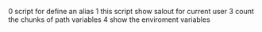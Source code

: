 0 script for define an alias
1 this script show salout for current user
3 count the chunks of path variables
4 show the enviroment variables
